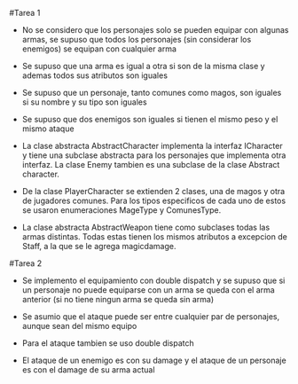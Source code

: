 #Tarea 1
- No se considero que los personajes solo se pueden equipar con algunas armas, se supuso que todos los personajes (sin considerar los enemigos) se equipan con cualquier arma
- Se supuso que una arma es igual a otra si son de la misma clase y ademas todos sus atributos son iguales
- Se supuso que un personaje, tanto comunes como magos, son iguales si su nombre y su tipo son iguales
- Se supuso que dos enemigos son iguales si tienen el mismo peso y el mismo ataque

- La clase abstracta AbstractCharacter implementa la interfaz ICharacter y tiene una subclase abstracta para los personajes que implementa otra interfaz. La clase Enemy tambien es una subclase de la clase Abstract character.
- De la clase PlayerCharacter se extienden 2 clases, una de magos y otra de jugadores comunes. Para los tipos especificos de cada uno de estos se usaron enumeraciones MageType y ComunesType.
- La clase abstracta AbstractWeapon tiene como subclases todas las armas distintas. Todas estas tienen los mismos atributos a excepcion de Staff, a la que se le agrega magicdamage.

#Tarea 2
- Se implemento el equipamiento con double dispatch y se supuso que si un personaje no puede equiparse con un arma se queda con el arma anterior (si no tiene ningun arma se queda sin arma)

- Se asumio que el ataque puede ser entre cualquier par de personajes, aunque sean del mismo equipo
- Para el ataque tambien se uso double dispatch
- El ataque de un enemigo es con su damage y el ataque de un personaje es con el damage de su arma actual

